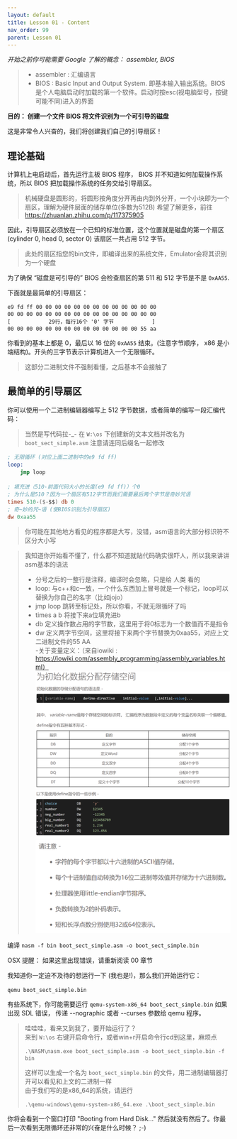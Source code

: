 ```yaml
---
layout: default
title: Lesson 01 - Content
nav_order: 99
parent: Lesson 01
---
```


*开始之前你可能需要 Google 了解的概念： assembler, BIOS*


>- assembler : 汇编语言
>- BIOS : Basic Input and Output System. 即基本输入输出系统。BIOS是个人电脑启动时加载的第一个软件。启动时按esc(视电脑型号，按键可能不同)进入的界面  


**目的： 创建一个文件 BIOS 将文件识别为一个可引导的磁盘**

这是非常令人兴奋的，我们将创建我们自己的引导扇区！ 

理论基础
------

计算机上电启动后，首先运行主板 BIOS 程序， BIOS 并不知道如何加载操作系统，所以 BIOS 把加载操作系统的任务交给引导扇区。  

>机械硬盘是圆形的，将圆形按角度分开再由内到外分开，一个小块即为一个扇区，理解为硬件层面的储存单位(多数为512B)
>希望了解更多，前往 https://zhuanlan.zhihu.com/p/117375905

因此，引导扇区必须放在一个已知的标准位置，这个位置就是磁盘的第一个扇区(cylinder 0, head 0, sector 0) 该扇区一共占用 512 字节。  

>此处的扇区指您的bin文件，即编译出来的系统文件，Emulator会将其识别为一个硬盘

为了确保 “磁盘是可引导的” BIOS 会检查扇区的第 511 和 512 字节是不是 `0xAA55`.

下面就是最简单的引导扇区：

```
e9 fd ff 00 00 00 00 00 00 00 00 00 00 00 00 00
00 00 00 00 00 00 00 00 00 00 00 00 00 00 00 00
[            29行，每行16个 '0' 字节            ]
00 00 00 00 00 00 00 00 00 00 00 00 00 00 55 aa
```

你看到的基本上都是 0，最后以 16 位的 `0xAA55` 结束。(注意字节顺序， x86 是小端结构)。开头的三字节表示计算机进入一个无限循环。

>这部分二进制文件不强制看懂，之后基本不会接触了

最简单的引导扇区
-------------------------

你可以使用一个二进制编辑器编写上 512 字节数据，或者简单的编写一段汇编代码：

>当然是写代码拉-_- 在 `W:\os` 下创建新的文本文档并改名为 `boot_sect_simple.asm` 注意请连同后缀名一起修改

```nasm
; 无限循环 (对应上面二进制中的e9 fd ff) 
loop:
    jmp loop 

; 填充进（510-前面代码大小的长度(e9 fd ff)）个0
; 为什么是510？因为一个扇区有512字节而我们需要最后两个字节是奇妙咒语
times 510-($-$$) db 0
; 奇~妙的咒~语 (使BIOS识别为引导扇区)
dw 0xaa55 
```

> 你可能在其他地方看见的程序都是大写，没错，asm语言的大部分标识符不区分大小写

>我知道你开始看不懂了，什么都不知道就贴代码确实很吓人，所以我来讲讲asm基本的语法
>- 分号之后的一整行是注释，编译时会忽略，只是给 人类 看的
>- loop:   与c++和c一致，一个什么东西加上冒号就是一个标记，loop可以替换为你自己的名字（比如jojo）
>- jmp loop   跳转至标记处，所以你看，不就无限循环了吗
>- times a b  将接下来a位填充进b
>- db   定义操作数占用的字节数，这里用于将0标志为一个数值而不是指令
>- dw   定义两字节空间，这里将接下来两个字节替换为0xaa55，对应上文二进制文件的55 AA  
>-关于变量定义：（来自iowiki : https://iowiki.com/assembly_programming/assembly_variables.html）  
> ![iowiki1](../../assets/images/var1.png)
> ![iowiki2](../../assets/images/var2.png)
> ![iowiki3](../../assets/images/var3.png)


编译
`nasm -f bin boot_sect_simple.asm -o boot_sect_simple.bin`

OSX 提醒： 如果这里出现错误，请重新阅读 00 章节

我知道你一定迫不及待的想运行一下 (我也是!)，那么我们开始运行它：

`qemu boot_sect_simple.bin`

有些系统下，你可能需要运行 `qemu-system-x86_64 boot_sect_simple.bin` 如果出现 SDL 错误， 传递 --nographic 或者 --curses 参数给 qemu 程序。

>
>哇哇哇，看来又到我了，要开始运行了？   
>来到 `W:\os` 右键开启命令行，或者win+r开启命令行cd到这里，麻烦点  
>```
>.\NASM\nasm.exe boot_sect_simple.asm -o boot_sect_simple.bin -f bin
>```
>这样可以生成一个名为 `boot_sect_simple.bin` 的文件，用二进制编辑器打开可以看见和上文的二进制一样  
>由于我们写的是x86_64的系统，请运行  
>```
>.\qemu-windows\qemu-system-x86_64.exe .\boot_sect_simple.bin
>```

你将会看到一个窗口打印 "Booting from Hard Disk..." 然后就没有然后了。你最后一次看到无限循环还非常的兴奋是什么时候？ ;-)
